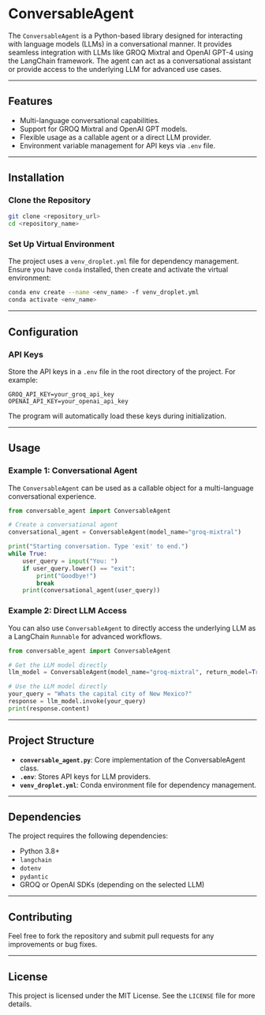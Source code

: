 # ConversableAgent

The `ConversableAgent` is a Python-based library designed for interacting with language models (LLMs) in a conversational manner. It provides seamless integration with LLMs like GROQ Mixtral and OpenAI GPT-4 using the LangChain framework. The agent can act as a conversational assistant or provide access to the underlying LLM for advanced use cases.

---

## Features
- Multi-language conversational capabilities.
- Support for GROQ Mixtral and OpenAI GPT models.
- Flexible usage as a callable agent or a direct LLM provider.
- Environment variable management for API keys via `.env` file.

---

## Installation

### Clone the Repository
```bash
git clone <repository_url>
cd <repository_name>
```

### Set Up Virtual Environment

The project uses a `venv_droplet.yml` file for dependency management. Ensure you have `conda` installed, then create and activate the virtual environment:

```bash
conda env create --name <env_name> -f venv_droplet.yml
conda activate <env_name>
```

---

## Configuration

### API Keys
Store the API keys in a `.env` file in the root directory of the project. For example:

```env
GROQ_API_KEY=your_groq_api_key
OPENAI_API_KEY=your_openai_api_key
```

The program will automatically load these keys during initialization.

---

## Usage

### Example 1: Conversational Agent
The `ConversableAgent` can be used as a callable object for a multi-language conversational experience.

```python
from conversable_agent import ConversableAgent

# Create a conversational agent
conversational_agent = ConversableAgent(model_name="groq-mixtral")

print("Starting conversation. Type 'exit' to end.")
while True:
    user_query = input("You: ")
    if user_query.lower() == "exit":
        print("Goodbye!")
        break
    print(conversational_agent(user_query))
```

### Example 2: Direct LLM Access
You can also use `ConversableAgent` to directly access the underlying LLM as a LangChain `Runnable` for advanced workflows.

```python
from conversable_agent import ConversableAgent

# Get the LLM model directly
llm_model = ConversableAgent(model_name="groq-mixtral", return_model=True).return_llm

# Use the LLM model directly
your_query = "Whats the capital city of New Mexico?"
response = llm_model.invoke(your_query)
print(response.content)
```

---

## Project Structure
- **`conversable_agent.py`**: Core implementation of the ConversableAgent class.
- **`.env`**: Stores API keys for LLM providers.
- **`venv_droplet.yml`**: Conda environment file for dependency management.

---

## Dependencies
The project requires the following dependencies:
- Python 3.8+
- `langchain`
- `dotenv`
- `pydantic`
- GROQ or OpenAI SDKs (depending on the selected LLM)

---

## Contributing
Feel free to fork the repository and submit pull requests for any improvements or bug fixes.

---

## License
This project is licensed under the MIT License. See the `LICENSE` file for more details.

